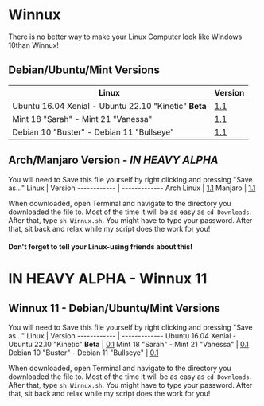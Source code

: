 # Winnux

There is no better way to make your Linux Computer look like Windows 10than Winnux!

## Debian/Ubuntu/Mint Versions

Linux | Version
------------ | -------------
Ubuntu 16.04 Xenial - Ubuntu 22.10 "Kinetic" **Beta** | [1.1](https://github.com/techguy16/winnux/releases/download/1.1/Winnux.sh)
Mint 18 "Sarah" - Mint 21 "Vanessa" | [1.1](https://github.com/techguy16/winnux/releases/download/1.1/Winnux.sh)
Debian 10 "Buster" - Debian 11 "Bullseye" | [1.1](https://github.com/techguy16/winnux/releases/download/1.1/Winnux.sh)
  

## Arch/Manjaro Version - *IN HEAVY ALPHA*
You will need to Save this file yourself by right clicking and pressing "Save as..."
Linux | Version
------------ | -------------
Arch Linux | [1.1](https://raw.githubusercontent.com/techguy16/winnux/arch/Winnux%20Arch.sh)
Manjaro | [1.1](https://raw.githubusercontent.com/techguy16/winnux/arch/Winnux%20Arch.sh)

When downloaded, open Terminal and navigate to the directory you downloaded the file to. Most of the time it will be as easy as  ```cd Downloads```. 
After that, type ```sh Winnux.sh```. You might have to type your password. After that, sit back and relax while my script does the work for you!

#### Don't forget to tell your Linux-using friends about this!


# IN HEAVY ALPHA - Winnux 11

## Winnux 11 - Debian/Ubuntu/Mint Versions
You will need to Save this file yourself by right clicking and pressing "Save as..."
Linux | Version
------------ | -------------
Ubuntu 16.04 Xenial - Ubuntu 22.10 "Kinetic" **Beta** | [0.1](https://raw.githubusercontent.com/techguy16/winnux/win11/Winnux.sh)
Mint 18 "Sarah" - Mint 21 "Vanessa" | [0.1](https://raw.githubusercontent.com/techguy16/winnux/win11/Winnux.sh)
Debian 10 "Buster" - Debian 11 "Bullseye" | [0.1](https://raw.githubusercontent.com/techguy16/winnux/win11/Winnux.sh)

When downloaded, open Terminal and navigate to the directory you downloaded the file to. Most of the time it will be as easy as  ```cd Downloads```. 
After that, type ```sh Winnux.sh```. You might have to type your password. After that, sit back and relax while my script does the work for you!
